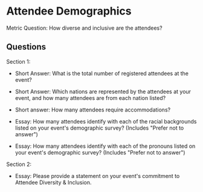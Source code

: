 # Attendee Demographics

Metric Question: How diverse and inclusive are the attendees?

## Questions

Section 1:
* Short Answer: What is the total number of registered attendees at the event?

* Short Answer: Which nations are represented by the attendees at your event, and how many attendees are from each nation listed?

* Short answer: How many attendees require accommodations?

* Essay: How many attendees identify with each of the racial backgrounds listed on your event's demographic survey? (Includes "Prefer not to answer")

* Essay: How many attendees identify with each of the pronouns listed on your event's demographic survey? (Includes "Prefer not to answer")

Section 2:
* Essay: Please provide a statement on your event's commitment to Attendee Diversity & Inclusion.
